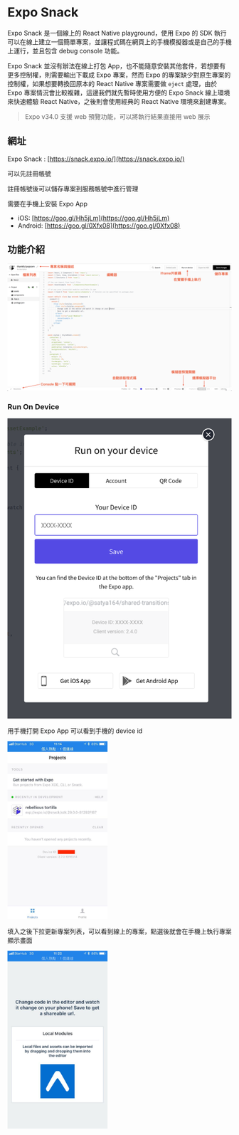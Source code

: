 # Expo Snack

Expo Snack 是一個線上的 React Native playground，使用 Expo 的 SDK 執行
可以在線上建立一個簡單專案，並讓程式碼在網頁上的手機模擬器或是自己的手機上運行，並且包含 debug console 功能。

Expo Snack 並沒有辦法在線上打包 App，也不能隨意安裝其他套件，若想要有更多控制權，則需要輸出下載成 Expo 專案，然而 Expo 的專案缺少對原生專案的控制權，如果想要轉換回原本的 React Native 專案需要做 `eject` 處理，由於 Expo 專案情況會比較複雜，這邊我們就先暫時使用方便的 Expo Snack 線上環境來快速體驗 React Native，之後則會使用經典的 React Native 環境來創建專案。

> Expo v34.0 支援 web 預覽功能，可以將執行結果直接用 web 展示

## 網址

Expo Snack : [https://snack.expo.io/](https://snack.expo.io/)

可以先註冊帳號

註冊帳號後可以儲存專案到服務帳號中進行管理

需要在手機上安裝 Expo App

- iOS: [https://goo.gl/Hh5jLm](https://goo.gl/Hh5jLm)
- Android: [https://goo.gl/0Xfx08](https://goo.gl/0Xfx08)

## 功能介紹

![assets/expo-snack-guide.png](assets/expo-snack-guide.png)

### Run On Device

![assets/run-on-device.png](assets/run-on-device.png)

用手機打開 Expo App 可以看到手機的 device id

<img src="assets/expo-app-deviceId.jpg" width="auto" height="400" />

填入之後下拉更新專案列表，可以看到線上的專案，點選後就會在手機上執行專案顯示畫面

<img src="assets/expo-success.jpg" width="auto" height="400" />